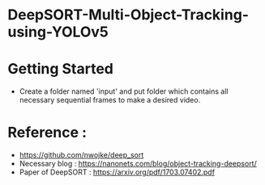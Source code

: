 # DeepSORT-Multi-Object-Tracking-using-YOLOv5

# Getting Started
* Create a folder named 'input' and put folder which contains all necessary sequential frames to make a desired video.

# Reference :
* https://github.com/nwojke/deep_sort
* Necessary blog : https://nanonets.com/blog/object-tracking-deepsort/
* Paper of DeepSORT : https://arxiv.org/pdf/1703.07402.pdf
